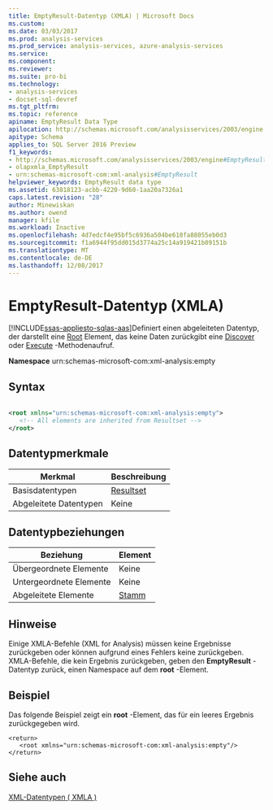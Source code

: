 ```yaml
---
title: EmptyResult-Datentyp (XMLA) | Microsoft Docs
ms.custom: 
ms.date: 03/03/2017
ms.prod: analysis-services
ms.prod_service: analysis-services, azure-analysis-services
ms.service: 
ms.component: 
ms.reviewer: 
ms.suite: pro-bi
ms.technology:
- analysis-services
- docset-sql-devref
ms.tgt_pltfrm: 
ms.topic: reference
apiname: EmptyResult Data Type
apilocation: http://schemas.microsoft.com/analysisservices/2003/engine
apitype: Schema
applies_to: SQL Server 2016 Preview
f1_keywords:
- http://schemas.microsoft.com/analysisservices/2003/engine#EmptyResult
- olapxmla_EmptyResult
- urn:schemas-microsoft-com:xml-analysis#EmptyResult
helpviewer_keywords: EmptyResult data type
ms.assetid: 63818123-acbb-4220-9d60-1aa20a7326a1
caps.latest.revision: "28"
author: Minewiskan
ms.author: owend
manager: kfile
ms.workload: Inactive
ms.openlocfilehash: 4d7edcf4e95bf5c6936a504be610fa88055eb0d3
ms.sourcegitcommit: f1a6944f95dd015d3774a25c14a919421b09151b
ms.translationtype: MT
ms.contentlocale: de-DE
ms.lasthandoff: 12/08/2017
---
```

# <a name="emptyresult-data-type-xmla"></a>EmptyResult-Datentyp (XMLA)
[!INCLUDE[ssas-appliesto-sqlas-aas](../../../includes/ssas-appliesto-sqlas-aas.md)]Definiert einen abgeleiteten Datentyp, der darstellt eine [Root](../../../analysis-services/xmla/xml-elements-properties/root-element-xmla.md) Element, das keine Daten zurückgibt eine [Discover](../../../analysis-services/xmla/xml-elements-methods-discover.md) oder [Execute](../../../analysis-services/xmla/xml-elements-methods-execute.md) -Methodenaufruf.  
  
 **Namespace** urn:schemas-microsoft-com:xml-analysis:empty  
  
## <a name="syntax"></a>Syntax  
  
```xml  
  
<root xmlns="urn:schemas-microsoft-com:xml-analysis:empty">  
   <!-- All elements are inherited from Resultset -->  
</root>  
```  
  
## <a name="data-type-characteristics"></a>Datentypmerkmale  
  
|Merkmal|Beschreibung|  
|--------------------|-----------------|  
|Basisdatentypen|[Resultset](../../../analysis-services/xmla/xml-data-types/resultset-data-type-xmla.md)|  
|Abgeleitete Datentypen|Keine|  
  
## <a name="data-type-relationships"></a>Datentypbeziehungen  
  
|Beziehung|Element|  
|------------------|-------------|  
|Übergeordnete Elemente|Keine|  
|Untergeordnete Elemente|Keine|  
|Abgeleitete Elemente|[Stamm](../../../analysis-services/xmla/xml-elements-properties/root-element-xmla.md)|  
  
## <a name="remarks"></a>Hinweise  
 Einige XMLA-Befehle (XML for Analysis) müssen keine Ergebnisse zurückgeben oder können aufgrund eines Fehlers keine zurückgeben. XMLA-Befehle, die kein Ergebnis zurückgeben, geben den **EmptyResult** -Datentyp zurück, einen Namespace auf dem **root** -Element.  
  
## <a name="example"></a>Beispiel  
 Das folgende Beispiel zeigt ein **root** -Element, das für ein leeres Ergebnis zurückgegeben wird.  
  
```  
<return>  
   <root xmlns="urn:schemas-microsoft-com:xml-analysis:empty"/>  
</return>  
```  
  
## <a name="see-also"></a>Siehe auch  
 [XML-Datentypen &#40; XMLA &#41;](../../../analysis-services/xmla/xml-data-types/xml-data-types-xmla.md)  
  
  
